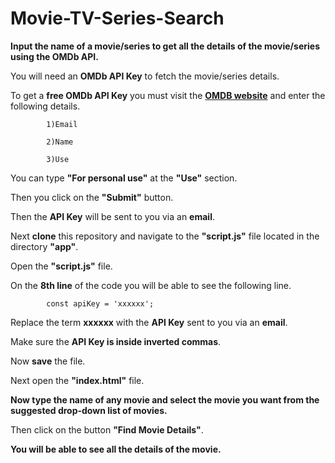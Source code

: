 # Movie-TV-Series-Search
**Input the name of a movie/series to get all the details of the movie/series using the OMDb API.**

You will need an **OMDb API Key** to fetch the movie/series details.

To get a **free OMDb API Key** you must visit the [**OMDB website**](https://www.omdbapi.com/apikey.aspx) and enter the following details.

            1)Email
  
            2)Name
  
            3)Use

You can type **"For personal use"** at the **"Use"** section.

Then you click on the **"Submit"** button.

Then the **API Key** will be sent to you via an **email**.

Next **clone** this repository and navigate to the **"script.js"** file located in the directory **"app"**.

Open the **"script.js"** file.

On the **8th line** of the code you will be able to see the following line.

            const apiKey = 'xxxxxx';
  
Replace the term **xxxxxx** with the **API Key** sent to you via an **email**.

Make sure the **API Key is inside inverted commas**.

Now **save** the file.

Next open the **"index.html"** file.

**Now type the name of any movie and select the movie you want from the suggested drop-down list of movies.**

Then click on the button **"Find Movie Details"**.

**You will be able to see all the details of the movie.**
